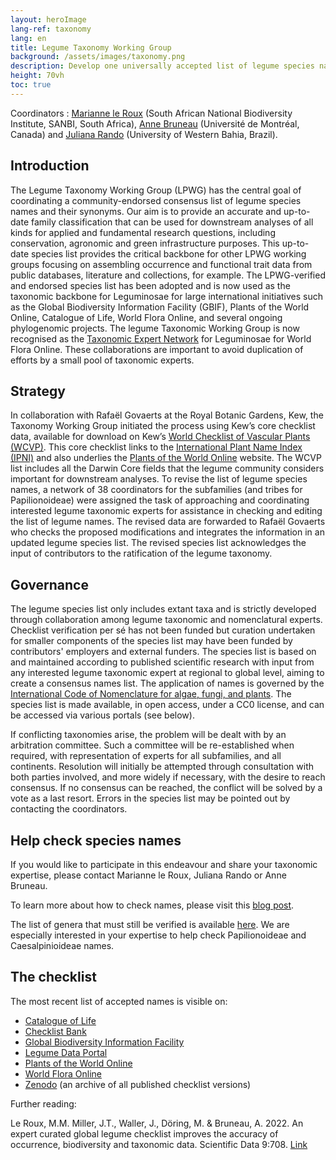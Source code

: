 ```yaml
---
layout: heroImage
lang-ref: taxonomy
lang: en
title: Legume Taxonomy Working Group
background: /assets/images/taxonomy.png
description: Develop one universally accepted list of legume species names!
height: 70vh
toc: true
---
```


Coordinators : [Marianne le Roux](mailto:M.LeRoux@sanbi.org.za) (South African National Biodiversity Institute, SANBI, South Africa), [Anne Bruneau](mailto:anne.bruneau@umontreal.ca) (Université de Montréal, Canada) and [Juliana Rando](mailto:juliana.rando@ufob.edu.br) (University of Western Bahia, Brazil).

## Introduction

The Legume Taxonomy Working Group (LPWG) has the central goal of coordinating a community-endorsed consensus list of legume species names and their synonyms. Our aim is to provide an accurate and up-to-date family classification that can be used for downstream analyses of all kinds for applied and fundamental research questions, including conservation, agronomic and green infrastructure purposes. This up-to-date species list provides the critical backbone for other LPWG working groups focusing on assembling occurrence and functional trait data from public databases, literature and collections, for example. The LPWG-verified and endorsed species list has been adopted and is now used as the taxonomic backbone for Leguminosae for large international initiatives such as the Global Biodiversity Information Facility (GBIF), Plants of the World Online, Catalogue of Life, World Flora Online, and several ongoing phylogenomic projects. The legume Taxonomic Working Group is now recognised as the [Taxonomic Expert Network](https://about.worldfloraonline.org/tens/fabaceae) for Leguminosae for World Flora Online. These collaborations are important to avoid duplication of efforts by a small pool of taxonomic experts.

## Strategy

In collaboration with Rafaël Govaerts at the Royal Botanic Gardens, Kew, the Taxonomy Working Group initiated the process using Kew’s core checklist data, available for download on Kew’s [World Checklist of Vascular Plants (WCVP)](https://powo.science.kew.org/about-wcvp). This core checklist links to the [International Plant Name Index (IPNI)](https://www.ipni.org/) and also underlies the [Plants of the World Online](http://www.plantsoftheworldonline.org/) website. The WCVP list includes all the Darwin Core fields that the legume community considers important for downstream analyses. To revise the list of legume species names, a network of 38 coordinators for the subfamilies (and tribes for Papilionoideae) were assigned the task of approaching and coordinating interested legume taxonomic experts for assistance in checking and editing the list of legume names. The revised data are forwarded to Rafaël Govaerts who checks the proposed modifications and integrates the information in an updated legume species list. The revised species list acknowledges the input of contributors to the ratification of the legume taxonomy.

## Governance

The legume species list only includes extant taxa and is strictly developed through collaboration among legume taxonomic and nomenclatural experts. Checklist verification per sé has not been funded but curation undertaken for smaller components of the species list may have been funded by contributors' employers and external funders. The species list is based on and maintained according to published scientific research with input from any interested legume taxonomic expert at regional to global level, aiming to create a consensus names list. The application of names is governed by the [International Code of Nomenclature for algae, fungi, and plants](https://www.iapt-taxon.org/nomen/main.php#:~:text=The%20International%20Code%20of%20Nomenclature,chytrids%2C%20oomycetes%2C%20slime%20moulds%2C). The species list is made available, in open access, under a CC0 license, and can be accessed via various portals (see below). 

If conflicting taxonomies arise, the problem will be dealt with by an arbitration committee. Such a committee will be re-established when required, with representation of experts for all subfamilies, and all continents. Resolution will initially be attempted through consultation with both parties involved, and more widely if necessary, with the desire to reach consensus. If no consensus can be reached, the conflict will be solved by a vote as a last resort. Errors in the species list may be pointed out by contacting the coordinators.

## Help check species names

If you would like to participate in this endeavour and share your taxonomic expertise, please contact Marianne le Roux, Juliana Rando or Anne Bruneau. 

To learn more about how to check names, please visit this [blog post](https://www.legumedata.org/post/2024/taxonomychecklistprocedures/).

The list of genera that must still be verified is available [here](https://docs.google.com/spreadsheets/d/1lkWVr8OUFbIVirX6hbr4ISszxTJpuhTw/edit#gid=463185985). We are especially interested in your expertise to help check Papilionoideae and Caesalpinioideae names. 

## The checklist

The most recent list of accepted names is visible on: 
- [Catalogue of Life](https://www.catalogueoflife.org/data/taxon/623QT)  
- [Checklist Bank](https://www.checklistbank.org/dataset/2304/about)  
- [Global Biodiversity Information Facility](https://www.gbif.org/species/5386) 
- [Legume Data Portal](https://www.legumedata.org/taxonomy/species-list/) 
- [Plants of the World Online](https://powo.science.kew.org/taxon/urn:lsid:ipni.org:names:30000147-2) 
- [World Flora Online](https://www.worldfloraonline.org/taxon/wfo-7000000323) 
- [Zenodo](https://zenodo.org/doi/10.5281/zenodo.6451530) (an archive of all published checklist versions)


Further reading: 

Le Roux, M.M. Miller, J.T., Waller, J., Döring, M. & Bruneau, A. 2022. An expert curated global legume checklist improves the accuracy of occurrence, biodiversity and taxonomic data. Scientific Data 9:708. [Link](https://doi.org/10.1038/s41597-022-01812-6)  

